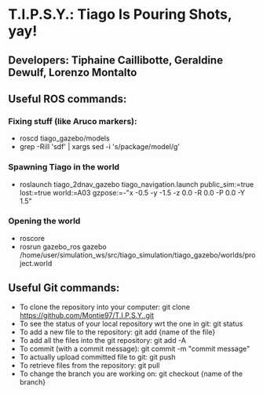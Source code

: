 # T.I.P.S.Y.: Tiago Is Pouring Shots, yay!
## Developers: Tiphaine Caillibotte, Geraldine Dewulf, Lorenzo Montalto
## Useful ROS commands:
### Fixing stuff (like Aruco markers):
- roscd tiago_gazebo/models
- grep -RiIl 'sdf' | xargs sed -i 's/package/model/g'
### Spawning Tiago in the world
- roslaunch tiago_2dnav_gazebo tiago_navigation.launch public_sim:=true lost:=true world:=A03 gzpose:=-"x -0.5 -y -1.5 -z 0.0 -R 0.0 -P 0.0 -Y 1.5"
### Opening the world
- roscore
- rosrun gazebo_ros gazebo /home/user/simulation_ws/src/tiago_simulation/tiago_gazebo/worlds/project.world
## Useful Git commands:
- To clone the repository into your computer: git clone https://github.com/Montie97/T.I.P.S.Y..git
- To see the status of your local repository wrt the one in git: git status
- To add a new file to the repository: git add {name of the file}
- To add all the files into the git repository: git add -A
- To commit (with a commit message): git commit -m "commit message"
- To actually upload committed file to git: git push
- To retrieve files from the repository: git pull
- To change the branch you are working on: git checkout {name of the branch}
